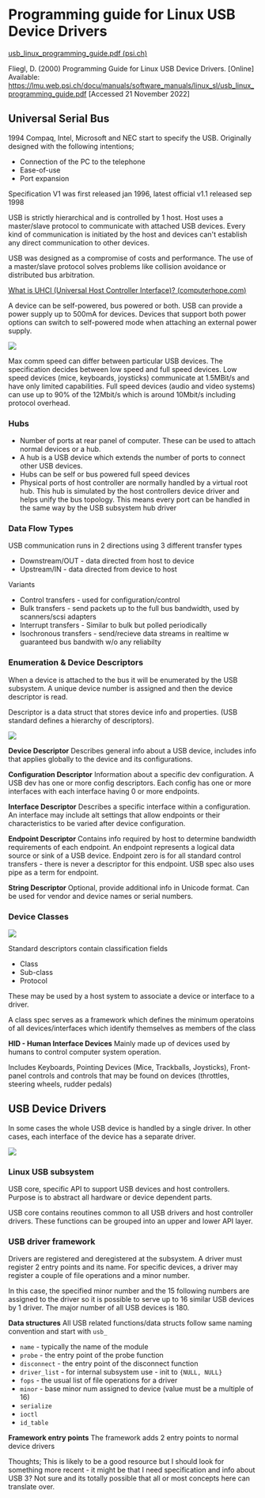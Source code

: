 # Programming guide for Linux USB Device Drivers
[usb_linux_programming_guide.pdf (psi.ch)](https://lmu.web.psi.ch/docu/manuals/software_manuals/linux_sl/usb_linux_programming_guide.pdf)

Fliegl, D. (2000) Programming Guide for Linux USB Device Drivers. [Online] Available: https://lmu.web.psi.ch/docu/manuals/software_manuals/linux_sl/usb_linux_programming_guide.pdf [Accessed 21 November 2022]

## Universal Serial Bus
1994
Compaq, Intel, Microsoft and NEC start to specify the USB. Originally designed with the following intentions;
+ Connection of the PC to the telephone
+ Ease-of-use
+ Port expansion

Specification V1 was first released jan 1996, latest official v1.1 released sep 1998

USB is strictly hierarchical and is controlled by 1 host. Host uses a master/slave protocol to communicate with attached USB devices. Every kind of communication is initiated by the host and devices can't establish any direct communication to other devices.

USB was designed as a compromise of costs and performance. The use of a master/slave protocol solves problems like collision avoidance or distributed bus arbitration. 

[What is UHCI (Universal Host Controller Interface)? (computerhope.com)](https://www.computerhope.com/jargon/u/uhci.htm)

A device can be self-powered, bus powered or both. USB can provide a power supply up to 500mA for devices. Devices that support both power options can switch to self-powered mode when attaching an external power supply.

![](USB%20topology.PNG)

Max comm speed can differ between particular USB devices. The specification decides between low speed and full speed devices. Low speed devices (mice, keyboards, joysticks) communicate at 1.5MBit/s and have only limited capabilities. Full speed devices (audio and video systems) can use up to 90% of the 12Mbit/s which is around 10Mbit/s including protocol overhead.

### Hubs
+ Number of ports at rear panel of computer. These can be used to attach normal devices or a hub.
+ A hub is a USB device which extends the number of ports to connect other USB devices. 
+ Hubs can be self or bus powered full speed devices
+ Physical ports of host controller are normally handled by a virtual root hub. This hub is simulated by the host controllers device driver and helps unify the bus topology. This means every port can be handled in the same way by the USB subsystem hub driver

### Data Flow Types
USB communication runs in 2 directions using 3 different transfer types
+ Downstream/OUT - data directed from host to device
+ Upstream/IN - data directed from device to host

Variants
+ Control transfers - used for configuration/control
+ Bulk transfers - send packets up to the full bus bandwidth, used by scanners/scsi adapters
+ Interrupt transfers - Similar to bulk but polled periodically
+ Isochronous transfers - send/recieve data streams in realtime w guaranteed bus bandwith w/o any reliabilty

### Enumeration & Device Descriptors
When a device is attached to the bus it will be enumerated by the USB subsystem. A unique device number is assigned and then the device descriptor is read.

Descriptor is a data struct that stores device info and properties. (USB standard defines a hierarchy of descriptors). 

![](USBDescriptorHierarchy.PNG)

**Device Descriptor**
Describes general info about a USB device, includes info that applies globally to the device and its configurations.

**Configuration Descriptor**
Information about a specific dev configuration. A USB dev has one or more config descriptors. Each config has one or more interfaces with each interface having 0 or more endpoints. 

**Interface Descriptor**
Describes a specific interface within a configuration. An interface may include alt settings that allow endpoints or their characteristics to be varied after device configuration.

**Endpoint Descriptor**
Contains info required by host to determine bandwidth requirements of each endpoint. An endpoint represents a logical data source or sink of a USB device. Endpoint zero is for all standard control transfers - there is never a descriptor for this endpoint. USB spec also uses pipe as a term for endpoint.

**String Descriptor**
Optional, provide additional info in Unicode format. Can be used for vendor and device names or serial numbers.  

### Device Classes
![](Device%20Classes.PNG)

Standard descriptors contain classification fields
+ Class
+ Sub-class
+ Protocol

These may be used by a host system to associate a device or interface to a driver. 

A class spec serves as a framework which defines the minimum operatoins of all devices/interfaces which identify themselves as members of the class

**HID - Human Interface Devices**
Mainly made up of devices used by humans to control computer system operation.

Includes Keyboards, Pointing Devices (Mice, Trackballs, Joysticks), Front-panel controls and controls that may be found on devices (throttles, steering wheels, rudder pedals)

## USB Device Drivers

In some cases the whole USB device is handled by a single driver. In other cases, each interface of the device has a separate driver.

![](LinuxUSBSubsystem.PNG)

### Linux USB subsystem
USB core, specific API to support USB devices and host controllers. Purpose is to abstract all hardware or device dependent parts.

USB core contains reoutines common to all USB drivers and host controller drivers. These functions can be grouped into an upper and lower API layer.

### USB driver framework
Drivers are registered and deregistered at the subsystem. A driver must register 2 entry points and its name. For specific devices, a driver may register a couple of file operations and a minor number. 

In this case, the specified minor number and the 15 following numbers are assigned to the driver so it is possible to serve up to 16 similar USB devices by 1 driver. The major number of all USB devices is 180.

**Data structures**
All USB related functions/data structs follow same naming convention and start with `usb_` 

+ `name` - typically the name of the module
+ `probe` -  the entry point of the probe function
+ `disconnect` - the entry point of the disconnect function
+ `driver_list` - for internal subsystem use - init to `{NULL, NULL}`
+ `fops` - the usual list of file operations for a driver
+ `minor` - base minor num assigned to device (value must be a multiple of 16)
+ `serialize`
+ `ioctl`
+ `id_table`

**Framework entry points**
The framework adds 2 entry points to normal device drivers










Thoughts;
This is likely to be a good resource but I should look for something more recent - it might be that I need specification and info about USB 3? Not sure and its totally possible that all or most concepts here can translate over.